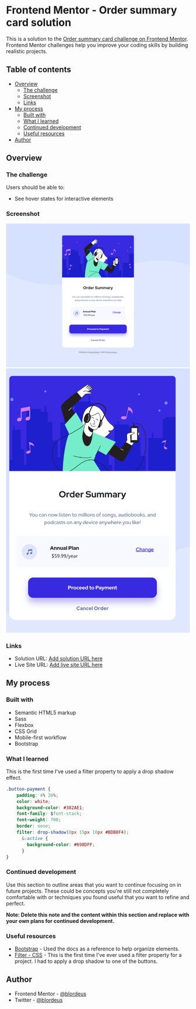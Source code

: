 # Frontend Mentor - Order summary card solution

This is a solution to the [Order summary card challenge on Frontend Mentor](https://www.frontendmentor.io/challenges/order-summary-component-QlPmajDUj). Frontend Mentor challenges help you improve your coding skills by building realistic projects.

## Table of contents

* [Overview](#overview)
    * [The challenge](#the-challenge)
    * [Screenshot](#screenshot)
    * [Links](#links)
* [My process](#my-process)
    * [Built with](#built-with)
    * [What I learned](#what-i-learned)
    * [Continued development](#continued-development)
    * [Useful resources](#useful-resources)
* [Author](#author)

## Overview

### The challenge

Users should be able to:

* See hover states for interactive elements

### Screenshot

![FireShot Capture 016 - Frontend Mentor - Order summary card - 127.0.0.1.png](.media/img_0.png)
![FireShot Mobile Capture 018 - Frontend Mentor - Order summary card - 127.0.0.1.png](.media/img_1.png)

### Links

* Solution URL: [Add solution URL here](https://your-solution-url.com)
* Live Site URL: [Add live site URL here](https://your-live-site-url.com)

## My process

### Built with

* Semantic HTML5 markup
* Sass
* Flexbox
* CSS Grid
* Mobile-first workflow
* Bootstrap

### What I learned

This is the first time I've used a filter property to apply a drop shadow effect.

``` css
.button-payment { 
    padding: 4% 26%;
    color: white;
    background-color: #382AE1;
    font-family: $font-stack;
    font-weight: 700;
    border: none;
    filter: drop-shadow(0px 15px 10px #BDB8F4);
      &:active {
        background-color: #698DFF;
      }
}
```

### Continued development

Use this section to outline areas that you want to continue focusing on in future projects. These could be concepts you're still not completely comfortable with or techniques you found useful that you want to refine and perfect.

**Note: Delete this note and the content within this section and replace with your own plans for continued development.**

### Useful resources

* [Bootstrap](https://getbootstrap.com/) \- Used the docs as a reference to help organize elements\.
* [Filter - CSS](https://developer.mozilla.org/en-US/docs/Web/CSS/filter) \- This is the first time I've ever used a filter property for a project\. I had to apply a drop shadow to one of the buttons\.

## Author

* Frontend Mentor - [@blordeus](https://www.frontendmentor.io/profile/blordeus)
* Twitter - [@blordeus](https://www.twitter.com/blordeus)